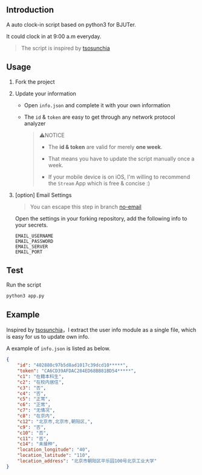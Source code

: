 ## Introduction

A auto clock-in script based on python3 for BJUTer.

It could clock in at 9:00 a.m everyday.

> The script is inspired by [tsosunchia](https://github.com/tsosunchia/bjut_autosignin)

## Usage

1. Fork the project 

2. Update your information

    - Open `info.json` and complete it with your own information
  
    - The `id` & `token` are easy to get through any network protocol analyzer


      > ⚠️NOTICE
      >
      >  - The **id & token** are valid for merely **one week**. 
      >
      >  - That means you have to update the script manually once a week.
      >
      >  - If your mobile device is on iOS, I'm willing to recommend the `Stream` App which is free & concise :)

3. [option] Email Settings
    > You can escape this step in branch [no-email](https://github.com/galaxyxxxxx/auto-clock-in/tree/no-email)

    Open the settings in your forking repository, add the following info to your secrets.

    ```
    EMAIL_USERNAME 
    EMAIL_PASSWORD 
    EMAIL_SERVER
    EMAIL_PORT
    ```

## Test
Run the script
```shell
python3 app.py
```

## Example

  Inspired by [tsosunchia](https://github.com/tsosunchia/bjut_autosignin)，I extract the user info module as a single file, which is easy for us to update own info.

  A example of `info.json` is listed as below.

  ```json
  {
      "id": "402880c97b5d8ad1017c39dcd10*****",
      "token": "CA6CD39AFDAC284ED68BB81BD54*****",
      "c1": "在籍本科生",
      "c2": "在校内居住",
      "c3": "否",
      "c4": "否",
      "c5": "正常",
      "c6": "正常",
      "c7": "无情况",
      "c8": "在京内",
      "c12": "北京市,北京市,朝阳区,",
      "c9": "否",
      "c10": "否",
      "c11": "否",
      "c14": "未接种",
      "location_longitude": "40",
      "location_latitude": "110",
      "location_address": "北京市朝阳区平乐园100号北京工业大学"
  }
  ```